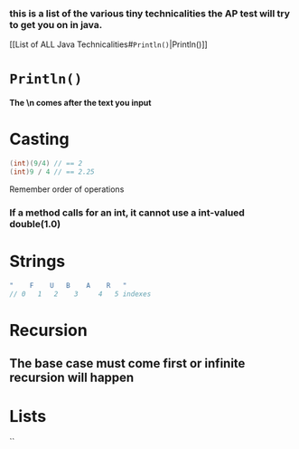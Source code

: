 ### this is a list of the various tiny technicalities the AP test will try to get you on in java.

[[List of ALL Java Technicalities#`Println()`|Println()]]

# `Println()`
**The \n comes after the text you input**


# Casting
```java
(int)(9/4) // == 2
(int)9 / 4 // == 2.25
```
Remember order of operations
### If a method calls for an int, it cannot use a int-valued double(1.0)

# Strings
```java
"    F    U   B    A    R   "
// 0   1   2    3     4   5 indexes
```
# Recursion
## The base case must come first or infinite recursion will happen

# Lists
``